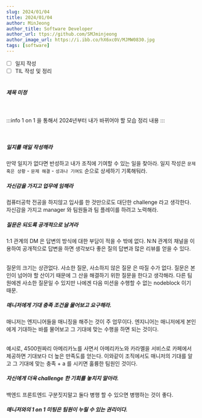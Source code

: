 ```yaml
---
slug: 2024/01/04
title: 2024/01/04
author: MinJeong
author_title: Software Developer
author_url: ttps://github.com/SMJminjeong
author_image_url: https://i.ibb.co/hX6xc0V/MJMW0830.jpg
tags: [software]
---
```


- [ ] 일지 작성
- [ ] TIL 작성 및 정리
  <br/>
  <br/>

##### 제목 미정
<br/>

:::info
1 on 1 을 통해서 2024년부터 내가 바뀌어야 할 모습 정리 내용
::: 

<br/>

##### 일지를 매일 작성해라
만약 일지가 없다면 반성하고 내가 조직에 기여할 수 있는 일을 찾아라.
일지 작성은 `문제 혹은 상황` - `문제 해결` - `성과나 기여도` 순으로 상세하기 기록해둬라.

##### 자신감을 가지고 업무에 임해라
컴퓨터공학 전공을 하지않고 입사를 한 것만으로도 대단한 challenge 라고 생각한다.
자신감을 가지고 manager 와 팀원들과 팀 플레이를 하려고 노력해라.

##### 질문은 되도록 공개적으로 남겨라
1:1 관계의 DM 은 답변의 방식에 대한 부담이 적을 수 밖에 없다.
N:N 관계의 채널을 이용하여 공개적으로 답변을 하면 생각보다 좋은 질의 답변과 많은 리뷰를 얻을 수 있다.

<br/>
질문의 크기는 상관없다.
사소한 질문, 사소하지 않은 질문 은 따질 수가 없다. 
질문은 본인이 넘어야 할 산이기 때문에 그 산을 해결하기 위한 질문을 한다고 생각해라.
다른 팀원에겐 사소한 질문일 수 있지만 나에겐 다음 미션을 수행할 수 없는 nodeblock 이기 때문.

##### 매니저에게 기대 충족 조건을 물어보고 요구해라.
매니저는 엔지니어들을 매니징을 해주는 것이 주 업무이다.
엔지니어는 매니저에게 본인에게 기대하는 바를 물어보고 그 기대에 맞는 수행을 하면 되는 것이다.

<br/> 
예시로, 4500원짜리 아메리카노를 사면서 아메리카노와 카라멜을 서비스로 카페에서 제공하면 기대보다 더 높은 만족도를 얻는다.
이와같이 조직에서도 매니저의 기대를 알고 그 기대에 맞는 충족 + a 를 시키면 훌륭한 팀원인 것이다.

##### 자신에게 더욱 challenge 한 기회를 놓치지 말아라.
백엔드 프론트엔드 구분짓지말고 둘다 병행 할 수 있으면 병행하는 것이 좋다.

##### 매니저와의 1 on 1 미팅은 팀원이 누릴 수 있는 권리이다.


